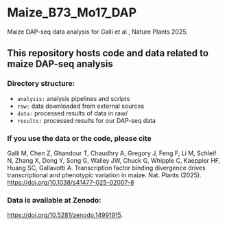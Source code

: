# Maize_B73_Mo17_DAP  
Maize DAP-seq data analysis for Galli et al., Nature Plants 2025.

## This repository hosts code and data related to maize DAP-seq analysis

### Directory structure:  
* `analysis:` analysis pipelines and scripts  
* `raw:` data downloaded from external sources
* `data:` processed results of data in raw/
* `results:` processed results for our DAP-seq data

### If you use the data or the code, please cite
Galli M, Chen Z, Ghandour T, Chaudhry A, Gregory J, Feng F, Li M, Schleif N, Zhang X, Dong Y, Song G, Walley JW, Chuck G, Whipple C, Kaeppler HF, Huang SC, Gallavotti A. Transcription factor binding divergence drives transcriptional and phenotypic variation in maize. Nat. Plants (2025). https://doi.org/10.1038/s41477-025-02007-8

### Data is available at Zenodo:
https://doi.org/10.5281/zenodo.14991915.


